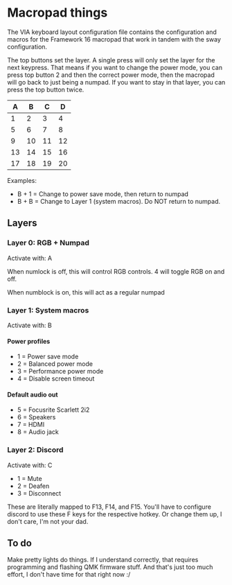 # Macropad things

The VIA keyboard layout configuration file contains the configuration and macros for the Framework 16 macropad that work in tandem with the sway configuration.

The top buttons set the layer. A single press will only set the layer for the next keypress. That means if you want to change the power mode, you can press top button 2 and then the correct power mode, then the macropad will go back to just being a numpad. If you want to stay in that layer, you can press the top button twice.

| A| B| C| D|
|--|--|--|--|
| 1| 2| 3| 4|
| 5| 6| 7| 8|
| 9|10|11|12|
|13|14|15|16|
|17|18|19|20|

Examples:
- B + 1 = Change to power save mode, then return to numpad
- B + B = Change to Layer 1 (system macros). Do NOT return to numpad.


## Layers

### Layer 0: RGB + Numpad

Activate with: A

When numlock is off, this will control RGB controls. 4 will toggle RGB on and off.

When numblock is on, this will act as a regular numpad

### Layer 1: System macros

Activate with: B

#### Power profiles

- 1 = Power save mode
- 2 = Balanced power mode
- 3 = Performance power mode
- 4 = Disable screen timeout

#### Default audio out

- 5 = Focusrite Scarlett 2i2
- 6 = Speakers
- 7 = HDMI
- 8 = Audio jack

### Layer 2: Discord

Activate with: C

- 1 = Mute
- 2 = Deafen
- 3 = Disconnect

These are literally mapped to F13, F14, and F15. You'll have to configure discord to use these F keys for the respective hotkey. Or change them up, I don't care, I'm not your dad.

## To do

Make pretty lights do things. If I understand correctly, that requires programming and flashing QMK firmware stuff. And that's just too much effort, I don't have time for that right now :/
